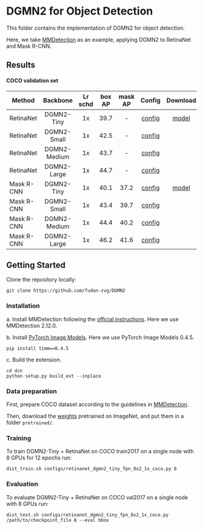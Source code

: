 # DGMN2 for Object Detection

This folder contains the implementation of DGMN2 for object detection.

Here, we take [MMDetection](https://github.com/open-mmlab/mmdetection) as an example, applying DGMN2 to RetinaNet and Mask R-CNN.


## Results

#### COCO validation set

| Method           |   Backbone   | Lr schd | box AP | mask AP | Config | Download |
|------------------|:------------:|:-------:|:------:|:-------:|:------:|:--------:|
| RetinaNet        | DGMN2-Tiny   |   1x    |  39.7  |    -    | [config](configs/retinanet_dgmn2_tiny_fpn_8x2_1x_coco.py) | [model](https://drive.google.com/file/d/14gjw75Cz8iytUFDQP9ioIfiMni6e-xRl/view?usp=sharing) |
| RetinaNet        | DGMN2-Small  |   1x    |  42.5  |    -    | [config](configs/retinanet_dgmn2_small_fpn_8x2_1x_coco.py) |          |
| RetinaNet        | DGMN2-Medium |   1x    |  43.7  |    -    | [config](configs/retinanet_dgmn2_medium_fpn_8x2_1x_coco.py) |          |
| RetinaNet        | DGMN2-Large  |   1x    |  44.7  |    -    | [config](configs/retinanet_dgmn2_large_fpn_8x2_1x_coco.py) |          |
| Mask R-CNN       | DGMN2-Tiny   |   1x    |  40.1  |  37.2   | [config](configs/mask_rcnn_dgmn2_tiny_fpn_8x2_1x_coco.py) | [model](https://drive.google.com/file/d/17vGTzN1dazQ1Euu5mpBMvEro5HafAedT/view?usp=sharing) |
| Mask R-CNN       | DGMN2-Small  |   1x    |  43.4  |  39.7   | [config](configs/mask_rcnn_dgmn2_small_fpn_8x2_1x_coco.py) |          |
| Mask R-CNN       | DGMN2-Medium |   1x    |  44.4  |  40.2   | [config](configs/mask_rcnn_dgmn2_medium_fpn_8x2_1x_coco.py) |          |
| Mask R-CNN       | DGMN2-Large  |   1x    |  46.2  |  41.6   | [config](configs/mask_rcnn_dgmn2_large_fpn_8x2_1x_coco.py) |          |


## Getting Started

Clone the repository locally:
```
git clone https://github.com/fudan-zvg/DGMN2
```


### Installation

a. Install MMDetection following the [official instructions](https://github.com/open-mmlab/mmdetection). Here we use MMDetection 2.12.0.

b. Install [PyTorch Image Models](https://github.com/rwightman/pytorch-image-models). Here we use PyTorch Image Models 0.4.5.
```
pip install timm==0.4.5
```

c. Build the extension.
```
cd dcn
python setup.py build_ext --inplace
```

### Data preparation

First, prepare COCO dataset according to the guidelines in [MMDetection](https://github.com/open-mmlab/mmdetection).

Then, download the [weights](https://github.com/fudan-zvg/DGMN2) pretrained on ImageNet, and put them in a folder `pretrained/`.


### Training
To train DGMN2-Tiny + RetinaNet on COCO train2017 on a single node with 8 GPUs for 12 epochs run:

```
dist_train.sh configs/retinanet_dgmn2_tiny_fpn_8x2_1x_coco.py 8
```


### Evaluation
To evaluate DGMN2-Tiny + RetinaNet on COCO val2017 on a single node with 8 GPUs run:
```
dist_test.sh configs/retinanet_dgmn2_tiny_fpn_8x2_1x_coco.py /path/to/checkpoint_file 8 --eval bbox
```
